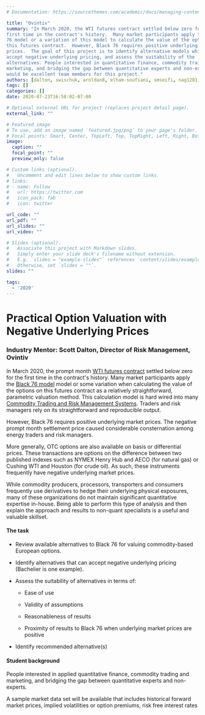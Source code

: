 ```yaml
---
# Documentation: https://sourcethemes.com/academic/docs/managing-content/

title: "Ovintiv"
summary: "In March 2020, the WTI futures contract settled below zero for the
first time in the contract's history.  Many market participants apply the Black
76 model or a variation of this model to calculate the value of the options on
this futures contract.  However, Black 76 requires positive underlying market
prices.  The goal of this project is to identify alternative models which can
accept negative underlying pricing, and assess the suitability of the
alternatives. People interested in quantitative finance, commodity training and
marketing, and bridging the gap between quantitative experts and non-experts
would be excellent team members for this project."
authors: [dalton, swischuk, aroldan8, elham-soufiani, smseifi, nag1201, yyao23]
tags: []
categories: []
date: 2020-07-23T16:58:02-07:00

# Optional external URL for project (replaces project detail page).
external_link: ""

# Featured image
# To use, add an image named `featured.jpg/png` to your page's folder.
# Focal points: Smart, Center, TopLeft, Top, TopRight, Left, Right, BottomLeft, Bottom, BottomRight.
image:
  caption: ""
  focal_point: ""
  preview_only: false

# Custom links (optional).
#   Uncomment and edit lines below to show custom links.
# links:
# - name: Follow
#   url: https://twitter.com
#   icon_pack: fab
#   icon: twitter

url_code: ""
url_pdf: ""
url_slides: ""
url_video: ""

# Slides (optional).
#   Associate this project with Markdown slides.
#   Simply enter your slide deck's filename without extension.
#   E.g. `slides = "example-slides"` references `content/slides/example-slides.md`.
#   Otherwise, set `slides = ""`.
slides: ""

tags:
  - '2020'
---
```


# Practical Option Valuation with Negative Underlying Prices

### Industry Mentor: Scott Dalton, Director of Risk Management, Ovintiv

In March 2020, the prompt month [WTI futures contract](https://www.cmegroup.com/trading/energy/crude-oil/light-sweet-crude_contract_specifications.html)
settled below zero for the first time in the contract's history. Many
market participants apply the [Black 76 model](https://en.wikipedia.org/wiki/Black_model)
model or some variation when calculating the value of the options on
this futures contract as a relatively straightforward, parametric
valuation method. This calculation model is hard wired into many
[Commodity Trading and Risk Management Systems](https://iongroup.com/ion-commodities/products/). Traders and
risk managers rely on its straightforward and reproducible output.

However, Black 76 requires positive underlying market prices. The
negative prompt month settlement price caused considerable consternation
among energy traders and risk managers.

More generally, OTC options are also available on basis or differential
prices. These transactions are options on the difference between two
published indexes such as NYMEX Henry Hub and AECO (for natural gas) or
Cushing WTI and Houston (for crude oil). As such, these instruments
frequently have negative underlying market prices.

While commodity producers, processors, transporters and consumers
frequently use derivatives to hedge their underlying physical exposures,
many of these organizations do not maintain significant quantitative
expertise in-house. Being able to perform this type of analysis and then
explain the approach and results to non-quant specialists is a useful
and valuable skillset.

#### The task

-   Review available alternatives to Black 76 for valuing
    commodity-based European options.

-   Identify alternatives that can accept negative underlying pricing
    (Bachelier is one example).

-   Assess the suitability of alternatives in terms of:

    -   Ease of use

    -   Validity of assumptions

    -   Reasonableness of results

    -   Proximity of results to Black 76 when underlying market prices
        are positive

-   Identify recommended alternative(s)

#### Student background

People interested in applied quantitative finance, commodity trading and
marketing, and bridging the gap between quantitative experts and
non-experts.

A sample market data set will be available that includes historical
forward market prices, implied volatilities or option premiums, risk
free interest rates
